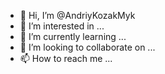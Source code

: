 - 👋 Hi, I’m @AndriyKozakMyk
- 👀 I’m interested in ...
- 🌱 I’m currently learning ...
- 💞️ I’m looking to collaborate on ...
- 📫 How to reach me ...

<!---
AndriyKozakMyk/AndriyKozakMyk is a ✨ special ✨ repository because its `README.md` (this file) appears on your GitHub profile.
You can click the Preview link to take a look at your changes.
--->
